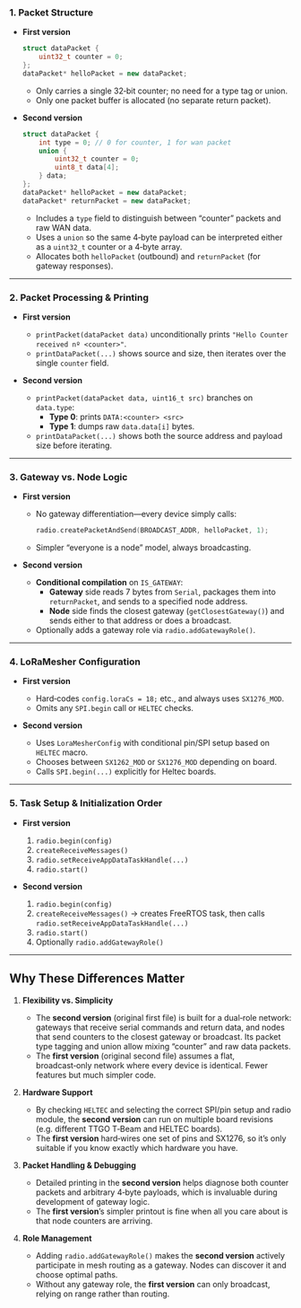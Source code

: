 
### 1. Packet Structure

- **First version**   
  ```cpp
  struct dataPacket {
      uint32_t counter = 0;
  };
  dataPacket* helloPacket = new dataPacket;
  ```
  - Only carries a single 32‑bit counter; no need for a type tag or union.
  - Only one packet buffer is allocated (no separate return packet).

- **Second version**   
  ```cpp
  struct dataPacket {
      int type = 0; // 0 for counter, 1 for wan packet
      union {
          uint32_t counter = 0;
          uint8_t data[4];
      } data;
  };
  dataPacket* helloPacket = new dataPacket;
  dataPacket* returnPacket = new dataPacket;
  ```
  - Includes a `type` field to distinguish between “counter” packets and raw WAN data.
  - Uses a `union` so the same 4‑byte payload can be interpreted either as a `uint32_t` counter or a 4‑byte array.
  - Allocates both `helloPacket` (outbound) and `returnPacket` (for gateway responses).

---

### 2. Packet Processing & Printing

- **First version**   
  - `printPacket(dataPacket data)` unconditionally prints `"Hello Counter received nº <counter>"`.
  - `printDataPacket(...)` shows source and size, then iterates over the single `counter` field.

- **Second version**   
  - `printPacket(dataPacket data, uint16_t src)` branches on `data.type`:
    - **Type 0**: prints `DATA:<counter> <src>`  
    - **Type 1**: dumps raw `data.data[i]` bytes.
  - `printDataPacket(...)` shows both the source address and payload size before iterating.

---

### 3. Gateway vs. Node Logic

- **First version**   
  - No gateway differentiation—every device simply calls:  
    ```cpp
    radio.createPacketAndSend(BROADCAST_ADDR, helloPacket, 1);
    ```
  - Simpler “everyone is a node” model, always broadcasting.

- **Second version**   
  - **Conditional compilation** on `IS_GATEWAY`:  
    - **Gateway** side reads 7 bytes from `Serial`, packages them into `returnPacket`, and sends to a specified node address.  
    - **Node** side finds the closest gateway (`getClosestGateway()`) and sends either to that address or does a broadcast.
  - Optionally adds a gateway role via `radio.addGatewayRole()`.

---

### 4. LoRaMesher Configuration

- **First version**   
  - Hard‑codes `config.loraCs = 18;` etc., and always uses `SX1276_MOD`.  
  - Omits any `SPI.begin` call or `HELTEC` checks.

- **Second version**   
  - Uses `LoraMesherConfig` with conditional pin/SPI setup based on `HELTEC` macro.  
  - Chooses between `SX1262_MOD` or `SX1276_MOD` depending on board.
  - Calls `SPI.begin(...)` explicitly for Heltec boards.

---

### 5. Task Setup & Initialization Order

- **First version**   
  1. `radio.begin(config)`  
  2. `createReceiveMessages()`  
  3. `radio.setReceiveAppDataTaskHandle(...)`  
  4. `radio.start()`

- **Second version**   
  1. `radio.begin(config)`  
  2. `createReceiveMessages()` → creates FreeRTOS task, then calls  
     `radio.setReceiveAppDataTaskHandle(...)`  
  3. `radio.start()`  
  4. Optionally `radio.addGatewayRole()`

---

## Why These Differences Matter

1. **Flexibility vs. Simplicity**  
   - The **second version** (original first file) is built for a dual‑role network: gateways that receive serial commands and return data, and nodes that send counters to the closest gateway or broadcast. Its packet type tagging and union allow mixing “counter” and raw data packets.  
   - The **first version** (original second file) assumes a flat, broadcast‑only network where every device is identical. Fewer features but much simpler code.

2. **Hardware Support**  
   - By checking `HELTEC` and selecting the correct SPI/pin setup and radio module, the **second version** can run on multiple board revisions (e.g. different TTGO T‑Beam and HELTEC boards).  
   - The **first version** hard‑wires one set of pins and SX1276, so it’s only suitable if you know exactly which hardware you have.

3. **Packet Handling & Debugging**  
   - Detailed printing in the **second version** helps diagnose both counter packets and arbitrary 4‑byte payloads, which is invaluable during development of gateway logic.  
   - The **first version**’s simpler printout is fine when all you care about is that node counters are arriving.

4. **Role Management**  
   - Adding `radio.addGatewayRole()` makes the **second version** actively participate in mesh routing as a gateway. Nodes can discover it and choose optimal paths.  
   - Without any gateway role, the **first version** can only broadcast, relying on range rather than routing.

